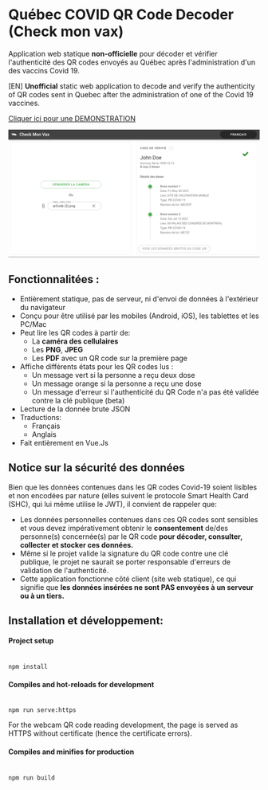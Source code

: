 
# Québec COVID QR Code Decoder (Check mon vax)

Application web statique **non-officielle** pour décoder et vérifier l'authenticité des QR codes envoyés au Québec après l'administration d'un des vaccins Covid 19.

[EN] **Unofficial** static web application to decode and verify the authenticity of QR codes sent in Quebec after the administration of one of the Covid 19 vaccines.

[Cliquer ici pour une DEMONSTRATION](https://www.checkmonvax.net)

![Demo](doc/johnDoeVax.png)

## Fonctionnalitées :
 - Entièrement statique, pas de serveur, ni d'envoi de données à l'extérieur du navigateur
 - Conçu pour être utilisé par les mobiles (Android, iOS), les tablettes et les PC/Mac
 - Peut lire les QR codes à partir de:
	 - La **caméra des cellulaires**
	 - Les **PNG**, **JPEG**
	 - Les **PDF** avec un QR code sur la première page
- Affiche différents états pour les QR codes lus :
	- Un message vert si la personne a reçu deux dose
	- Un message orange si la personne a reçu une dose
	- Un message d'erreur si l'authenticité du QR Code n'a pas été validée contre la clé publique (beta)
- Lecture de la donnée brute JSON
- Traductions:
	- Français
	 - Anglais
- Fait entièrement en Vue.Js

 ## Notice sur la sécurité des données
Bien que les données contenues dans les QR codes Covid-19 soient lisibles et non encodées par nature (elles suivent le protocole Smart Health Card (SHC), qui lui même utilise le JWT), il convient de rappeler que:

 - Les données personnelles contenues dans ces QR codes sont sensibles et vous devez impérativement obtenir le **consentement** de/des personne(s) concernée(s) par le QR code **pour décoder, consulter, collecter et stocker ces données.**
 - Même si le projet valide la signature du QR code contre une clé publique, le projet ne saurait se porter responsable d'erreurs de validation de l'authenticité.
-   Cette application fonctionne côté client (site web statique), ce qui signifie que **les données insérées ne sont PAS envoyées à un serveur ou à un tiers.**
 
## Installation et développement:

#### Project setup

```

npm install

```
  

#### Compiles and hot-reloads for development

```

npm run serve:https

```
For the webcam QR code reading development, the page is served as HTTPS without certificate (hence the certificate errors).
  

#### Compiles and minifies for production

```

npm run build

```